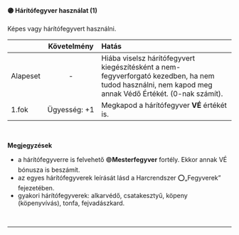 #### 🟣 Hárítófegyver használat (1)

Képes vagy hárítófegyvert használni.

| |  Követelmény | Hatás  |
| :----------- | :-----------: | :----------- |
| Alapeset| - | Hiába viselsz hárítófegyvert kiegészítésként a nem-fegyverforgató kezedben, ha nem tudod használni, nem kapod meg annak Védő Értékét. (0-nak számít). |
| 1.fok | Ügyesség:&nbsp;+1 | Megkapod a hárítófegyver **VÉ** értékét is. |


<br />

**Megjegyzések**

- a hárítófegyverre is felvehető 🟣**Mesterfegyver** fortély. Ekkor annak VÉ bónusza is beszámít.
- az egyes hárítófegyverek leírását lásd a Harcrendszer ⭕„Fegyverek” fejezetében.
- gyakori hárítófegyverek: alkarvédő, csatakesztyű, köpeny (köpenyvívás), tonfa, fejvadászkard.

<br />

---
